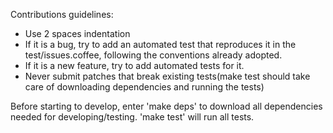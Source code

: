 Contributions guidelines:

- Use 2 spaces indentation
- If it is a bug, try to add an automated test that reproduces it in the
  test/issues.coffee, following the conventions already adopted.
- If it is a new feature, try to add automated tests for it.
- Never submit patches that break existing tests(make test should take care of
  downloading dependencies and running the tests)

Before starting to develop, enter 'make deps' to download all dependencies
needed for developing/testing. 'make test' will run all tests. 
